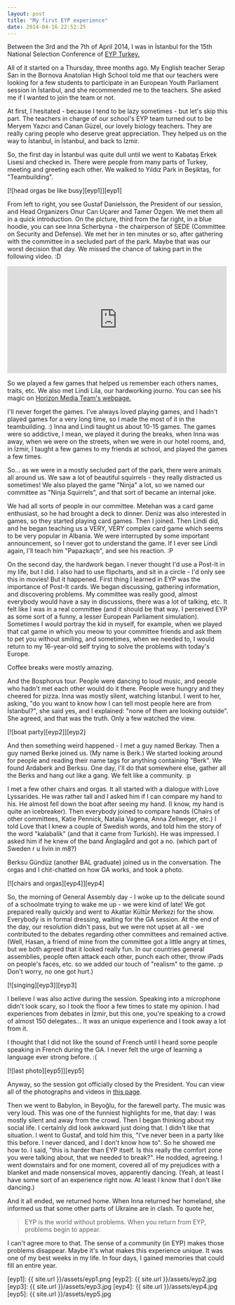 ```yaml
---
layout: post
title: "My first EYP experience"
date: 2014-04-16 22:52:25
---
```


Between the 3rd and the 7th of April 2014, I was in İstanbul for the 15th National Selection Conference of [EYP Turkey.][eypturkey]

All of it started on a Thursday, three months ago. My English teacher Serap Sarı in the Bornova Anatolian High School told me that our teachers were looking for a few students to participate in an European Youth Parliament session in İstanbul, and she recommended me to the teachers. She asked me if I wanted to join the team or not.

At first, I hesitated - because I tend to be lazy sometimes - but let's skip this part. The teachers in charge of our school's EYP team turned out to be Meryem Yazıcı and Canan Güzel, our lovely biology teachers. They are really caring people who deserve great appreciation. They helped us on the way to İstanbul, in İstanbul, and back to İzmir.

So, the first day in İstanbul was quite dull until we went to Kabataş Erkek Lisesi and checked in. There were people from many parts of Turkey, meeting and greeting each other. We walked to Yıldız Park in Beşiktaş, for "Teambuilding".

[![head orgas be like busy][eyp1]][eyp1]

From left to right, you see Gustaf Danielsson, the President of our session, and Head Organizers Onur Can Uçarer and Tamer Özgen. We met them all in a quick introduction. On the picture, third from the far right, in a blue hoodie, you can see Inna Scherbyna - the chairperson of SEDE (Committee on Security and Defense). We met her in ten minutes or so, after gathering with the committee in a secluded part of the park. Maybe that was our worst decision that day. We missed the chance of taking part in the following video. :D

<div class="videoWrapper">
<iframe src="http://player.vimeo.com/video/91073896" width="500" height="244" frameborder="0" webkitallowfullscreen mozallowfullscreen allowfullscreen></iframe>
</div>

So we played a few games that helped us remember each others names, traits, etc. We also met Lindi Lila, our hardworking journo. You can see his magic on [Horizon Media Team's webpage.][horizonmediateam]

I'll never forget the games. I've always loved playing games, and I hadn't played games for a very long time, so I made the most of it in the teambuilding. :) Inna and Lindi taught us about 10-15 games. The games were so addictive, I mean, we played it during the breaks, when Inna was away, when we were on the streets, when we were in our hotel rooms, and, in İzmir, I taught a few games to my friends at school, and played the games a few times.

So... as we were in a mostly secluded part of the park, there were animals all around us. We saw a lot of beautiful squirrels - they really distracted us sometimes! We also played the game "Ninja" a lot, so we named our committee as "Ninja Squirrels", and that sort of became an internal joke.

We had all sorts of people in our committee. Metehan was a card game enthusiast, so he had brought a deck to dinner. Deniz was also interested in games, so they started playing card games. Then I joined. Then Lindi did, and he began teaching us a VERY, VERY complex card game which seems to be very popular in Albania. We were interrupted by some important announcement, so I never got to understand the game. If I ever see Lindi again, I'll teach him "Papazkaçtı", and see his reaction. :P

On the second day, the hardwork began. I never thought I'd use a Post-It in my life, but I did. I also had to use flipcharts, and sit in a circle - I'd only see this in movies! But it happened. First thing I learned in EYP was the importance of Post-It cards. We began discussing, gathering information, and discovering problems. My committee was really good, almost everybody would have a say in discussions, there was a lot of talking, etc. It felt like I was in a real committee (and it should be that way. I perceived EYP as some sort of a funny, a lesser European Parliament simulation). Sometimes I would portray the kid in myself, for example, when we played that cat game in which you meow to your committee friends and ask them to pet you without smiling, and sometimes, when we needed to, I would return to my 16-year-old self trying to solve the problems with today's Europe.

Coffee breaks were mostly amazing.

And the Bosphorus tour. People were dancing to loud music, and people who hadn't met each other would do it there. People were hungry and they cheered for pizza. Inna was mostly silent, watching İstanbul. I went to her, asking, "do you want to know how I can tell most people here are from İstanbul?", she said yes, and I explained: "none of them are looking outside". She agreed, and that was the truth. Only a few watched the view.

[![boat party][eyp2]][eyp2]

And then something weird happened - I met a guy named Berkay. Then a guy named Berke joined us. (My name is Berk.) We started looking around for people and reading their name tags for anything containing "Berk". We found Ardaberk and Berksu. One day, I'll do that somewhere else, gather all the Berks and hang out like a gang. We felt like a community. :p

I met a few other chairs and orgas. It all started with a dialogue with Love Lyssarides. He was rather tall and I asked him if I can compare my hand to his. He almost fell down the boat after seeing my hand. (I know, my hand is quite an icebreaker). Then everybody joined to compare hands (Chairs of other committees, Katie Pennick, Natalia Vagena, Anna Zellweger, etc.) I told Love that I knew a couple of Swedish words, and told him the story of the word "kalabalik" (and that it came from Turkish). He was impressed. I asked him if he knew of the band Änglagård and got a no. (which part of Sweden r u livin in m8?)

Berksu Gündüz (another BAL graduate) joined us in the conversation. The orgas and I chit-chatted on how GA works, and took a photo.

[![chairs and orgas][eyp4]][eyp4]

So, the morning of General Assembly day - I woke up to the delicate sound of a schoolmate trying to wake me up - we were kind of late! We got prepared really quickly and went to Akatlar Kültür Merkezi for the show. Everybody is in formal dressing, waiting for the GA session. At the end of the day, our resolution didn't pass, but we were not upset at all - we contributed to the debates regarding other committees and remained active. (Well, Hasan, a friend of mine from the committee got a little angry at times, but we both agreed that it looked really fun. In our countries general assemblies, people often attack each other, punch each other, throw iPads on people's faces, etc. so we added our touch of "realism" to the game. :p Don't worry, no one got hurt.)

[![singing][eyp3]][eyp3]

I believe I was also active during the session. Speaking into a microphone didn't look scary, so I took the floor a few times to state my opinion. I had experiences from debates in İzmir, but this one, you're speaking to a crowd of almost 150 delegates... It was an unique experience and I took away a lot from it.

I thought that I did not like the sound of French until I heard some people speaking in French during the GA. I never felt the urge of learning a language ever strong before. :(

[![last photo][eyp5]][eyp5]

Anyway, so the session got officially closed by the President. You can view all of the photographs and videos in [this page][horizonmediateam].

Then we went to Babylon, in Beyoğlu, for the farewell party. The music was very loud. This was one of the funniest highlights for me, that day: I was mostly silent and away from the crowd. Then I began thinking about my social life. I certainly did look awkward just doing that. I didn't like that situation. I went to Gustaf, and told him this, "I've never been in a party like this before. I never danced, and I don't know how to". So he showed me how to. I said, "this is harder than EYP itself. Is this really the comfort zone you were talking about, that we needed to break?". He nodded, agreeing. I went downstairs and for one moment, covered all of my prejudices with a blanket and made nonsensical moves, apparently dancing. (Yeah, at least I have some sort of an experience right now. At least I know that I don't like dancing.)

And it all ended, we returned home. When Inna returned her homeland, she informed us that some other parts of Ukraine are in clash. To quote her,

> EYP is the world without problems. When you return from EYP, problems begin to appear.

I can't agree more to that. The sense of a community (in EYP) makes those problems disappear. Maybe it's what makes this experience unique. It was one of my best weeks in my life. In four days, I gained memories that could fill an entire year.

[eypturkey]: http://www.eypturkey.org/en/
[horizonmediateam]: http://horizonmediateam.wordpress.com/
[eyp1]: {{ site.url }}/assets/eyp1.png
[eyp2]: {{ site.url }}/assets/eyp2.jpg
[eyp3]: {{ site.url }}/assets/eyp3.jpg
[eyp4]: {{ site.url }}/assets/eyp4.jpg
[eyp5]: {{ site.url }}/assets/eyp5.jpg
